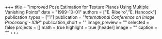+++
title = "Improved Pose Estimation for Texture Planes Using Multiple Vanishing Points"
date = "1999-10-01"
authors = ["E. Ribeiro","E. Hancock"]
publication_types = ["1"]
publication = "_International Conference on Image Processing - ICIP_"
publication_short = ""
image_preview = ""
selected = false
projects = []
math = true
highlight = true
[header]
image = ""
caption = ""
+++

